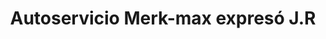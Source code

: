 ---
title: "Autoservicio Merk-max expresó J.R"
url: /puerto-gaitan/autoservicio-merk-max-expreso-j-r/
shop: Supermarkt
---